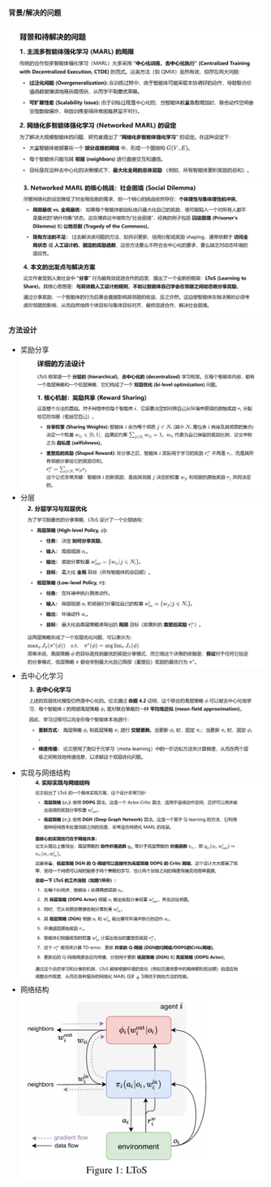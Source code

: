 #### 背景/解决的问题
![alt text](image-122.png)
![alt text](image-123.png)

#### 方法设计
- 奖励分享
![alt text](image-124.png)
- 分层
![alt text](image-125.png)
- 去中心化学习
![alt text](image-126.png)
- 实现与网络结构
![alt text](image-128.png)
- 网络结构
![alt text](image-127.png)